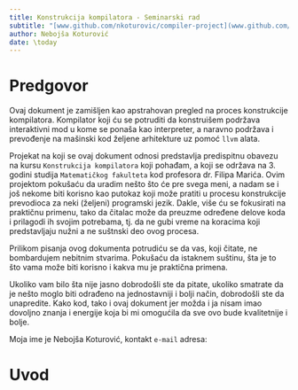```yaml
---
title: Konstrukcija kompilatora - Seminarski rad
subtitle: "[www.github.com/nkoturovic/compiler-project](www.github.com/nkoturovic/compiler-project)"
author: Nebojša Koturović
date: \today
---
```


# Predgovor


Ovaj dokument je zamišljen kao apstrahovan pregled na proces konstrukcije kompilatora. Kompilator koji ću se potruditi da konstruišem podržava interaktivni mod u kome se ponaša kao interpreter, a naravno podržava i prevođenje na mašinski kod željene arhitekture uz pomoć `llvm` alata.


Projekat na koji se ovaj dokument odnosi predstavlja predispitnu obavezu na kursu `Konstrukcija kompilatora` koji pohađam, a koji se održava na 3. godini studija `Matematičkog fakulteta` kod profesora dr. Filipa Marića. Ovim projektom pokušaću da uradim nešto što će pre svega meni, a nadam se i još nekome biti korisno kao putokaz koji može pratiti u procesu konstrukcije prevodioca za neki (željeni) programski jezik. Dakle, više ću se fokusirati na praktičnu primenu, tako da čitalac može da preuzme određene delove koda i prilagodi ih svojim potrebama, tj. da ne gubi vreme na koracima koji predstavljaju nužni a ne suštnski deo ovog procesa.


Prilikom pisanja ovog dokumenta potrudiću se da vas, koji čitate, ne bombardujem nebitnim stvarima. Pokušaću da istaknem suštinu, šta je to što vama može biti korisno i kakva mu je praktična primena.


Ukoliko vam bilo šta nije jasno dobrodošli ste da pitate, ukoliko smatrate da je nešto moglo biti odrađeno na jednostavniji i bolji način, dobrodošli ste da unapredite. Kako kod, tako i ovaj dokument jer možda i ja nisam imao dovoljno znanja i energije koja bi mi omogućila da sve ovo bude kvalitetnije i bolje.


Moja ime je Nebojša Koturović, kontakt `e-mail` adresa: [](necer95@gmail.com)


# Uvod
